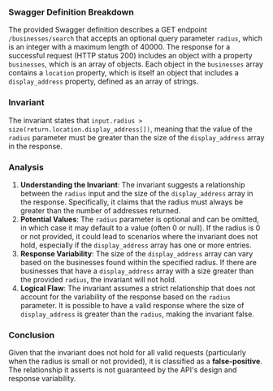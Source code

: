 ### Swagger Definition Breakdown
The provided Swagger definition describes a GET endpoint `/businesses/search` that accepts an optional query parameter `radius`, which is an integer with a maximum length of 40000. The response for a successful request (HTTP status 200) includes an object with a property `businesses`, which is an array of objects. Each object in the `businesses` array contains a `location` property, which is itself an object that includes a `display_address` property, defined as an array of strings.

### Invariant
The invariant states that `input.radius > size(return.location.display_address[])`, meaning that the value of the `radius` parameter must be greater than the size of the `display_address` array in the response.

### Analysis
1. **Understanding the Invariant**: The invariant suggests a relationship between the `radius` input and the size of the `display_address` array in the response. Specifically, it claims that the radius must always be greater than the number of addresses returned.
2. **Potential Values**: The `radius` parameter is optional and can be omitted, in which case it may default to a value (often 0 or null). If the radius is 0 or not provided, it could lead to scenarios where the invariant does not hold, especially if the `display_address` array has one or more entries. 
3. **Response Variability**: The size of the `display_address` array can vary based on the businesses found within the specified radius. If there are businesses that have a `display_address` array with a size greater than the provided `radius`, the invariant will not hold.
4. **Logical Flaw**: The invariant assumes a strict relationship that does not account for the variability of the response based on the `radius` parameter. It is possible to have a valid response where the size of `display_address` is greater than the `radius`, making the invariant false.

### Conclusion
Given that the invariant does not hold for all valid requests (particularly when the radius is small or not provided), it is classified as a **false-positive**. The relationship it asserts is not guaranteed by the API's design and response variability.
